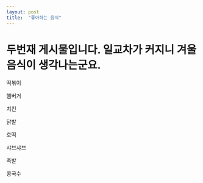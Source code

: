 ```yaml
---
layout: post
title:  "좋아하는 음식"
---
```



# 두번재 게시물입니다. 일교차가 커지니 겨울음식이 생각나는군요.

떡볶이

햄버거

치킨

닭발

호떡

샤브샤브

족발

콩국수



